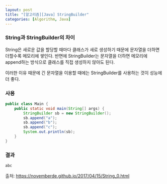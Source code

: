 ```yaml
---
layout: post
title: "[알고리즘][Java] StringBuilder"
categories: [Algorithm, Java]
---
```


### String과 StringBuilder의 차이
String은 새로운 값을 할당할 때마다 클래스가 새로 생성하기 때문에 문자열을 더하면 더할수록 메모리에 쌓인다.
반면에 StringBuilder는 문자열을 더하면 메모리에 append하는 방식으로 클래스를 직접 생성하지 않아도 된다. 

이러한 이유 때문에 긴 문자열을 이용할 때에는 StringBuilder를 사용하는 것이 성능에 더 좋다.

### 사용
```java
public class Main {
	public static void main(String[] args) {
		StringBuilder sb = new StringBuilder();
		sb.append("a");
		sb.append("b");
		sb.append("c");
		System.out.println(sb);
	}
}
```
### 결과
```java
abc
```


출처: <https://novemberde.github.io/2017/04/15/String_0.html>